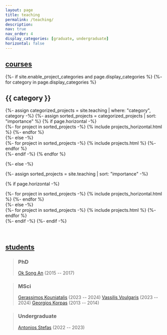 ```yaml
---
layout: page
title: teaching
permalink: /teaching/
description: 
nav: true
nav_order: 4
display_categories: [graduate, undergraduate]
horizontal: false
---
```


<!-- pages/teaching.md -->

## <a style="pointer-events: none; display: inline-block;" href="#">courses</a>

<div class="projects">
{%- if site.enable_project_categories and page.display_categories %}
  <!-- Display categorized projects -->
  {%- for category in page.display_categories %}
  <h2 class="category">{{ category }}</h2>
  {%- assign categorized_projects = site.teaching | where: "category", category -%}
  {%- assign sorted_projects = categorized_projects | sort: "importance" %}
  <!-- Generate cards for each project -->
  {% if page.horizontal -%}
  <div class="container">
    <div class="row row-cols-2">
    {%- for project in sorted_projects -%}
      {% include projects_horizontal.html %}
    {%- endfor %}
    </div>
  </div>
  {%- else -%}
  <div class="grid">
    {%- for project in sorted_projects -%}
      {% include projects.html %}
    {%- endfor %}
  </div>
  {%- endif -%}
  {% endfor %}

{%- else -%}
<!-- Display projects without categories -->
  {%- assign sorted_projects = site.teaching | sort: "importance" -%}
  <!-- Generate cards for each project -->
  {% if page.horizontal -%}
  <div class="container">
    <div class="row row-cols-2">
    {%- for project in sorted_projects -%}
      {% include projects_horizontal.html %}
    {%- endfor %}
    </div>
  </div>
  {%- else -%}
  <div class="grid">
    {%- for project in sorted_projects -%}
      {% include projects.html %}
    {%- endfor %}
  </div>
  {%- endif -%}
{%- endif -%}
</div>

&nbsp;

## <a style="pointer-events: none; display: inline-block;" href="#">students</a>

> ### PhD
> [Ok Song An](https://inspirehep.net/authors/1422132) (2015 -- 2017)


> ### MSci
> [Gerassimos Kouniatalis](#) (2023 -- 2024) 
> [Vassilis Voulgaris](#) (2023 -- 2024) 
> [Georgios Korpas](https://inspirehep.net/authors/1614033) (2013 -- 2014)


> ### Undergraduate
> [Antonios Stefas](#) (2022 -- 2023) 


